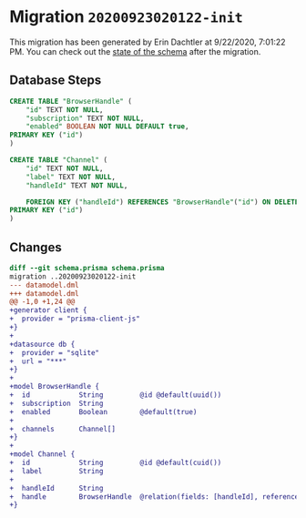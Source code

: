 # Migration `20200923020122-init`

This migration has been generated by Erin Dachtler at 9/22/2020, 7:01:22 PM.
You can check out the [state of the schema](./schema.prisma) after the migration.

## Database Steps

```sql
CREATE TABLE "BrowserHandle" (
    "id" TEXT NOT NULL,
    "subscription" TEXT NOT NULL,
    "enabled" BOOLEAN NOT NULL DEFAULT true,
PRIMARY KEY ("id")
)

CREATE TABLE "Channel" (
    "id" TEXT NOT NULL,
    "label" TEXT NOT NULL,
    "handleId" TEXT NOT NULL,

    FOREIGN KEY ("handleId") REFERENCES "BrowserHandle"("id") ON DELETE CASCADE ON UPDATE CASCADE,
PRIMARY KEY ("id")
)
```

## Changes

```diff
diff --git schema.prisma schema.prisma
migration ..20200923020122-init
--- datamodel.dml
+++ datamodel.dml
@@ -1,0 +1,24 @@
+generator client {
+  provider = "prisma-client-js"
+}
+
+datasource db {
+  provider = "sqlite"
+  url = "***"
+}
+
+model BrowserHandle {
+  id            String         @id @default(uuid())
+  subscription  String
+  enabled       Boolean        @default(true)
+
+  channels      Channel[]
+}
+
+model Channel {
+  id            String         @id @default(cuid())
+  label         String
+
+  handleId      String
+  handle        BrowserHandle  @relation(fields: [handleId], references: [id])
+}
```


